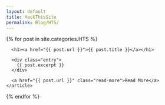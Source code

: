 ```yaml
---
layout: default
title: HackThisSite
permalink: Blog/HTS/
---
```


<div class="posts">
  {% for post in site.categories.HTS %}
    <article class="post">

      <h1><a href="{{ post.url }}">{{ post.title }}</a></h1>

      <div class="entry">
        {{ post.excerpt }}
      </div>

      <a href="{{ post.url }}" class="read-more">Read More</a>
    </article>
  {% endfor %}
